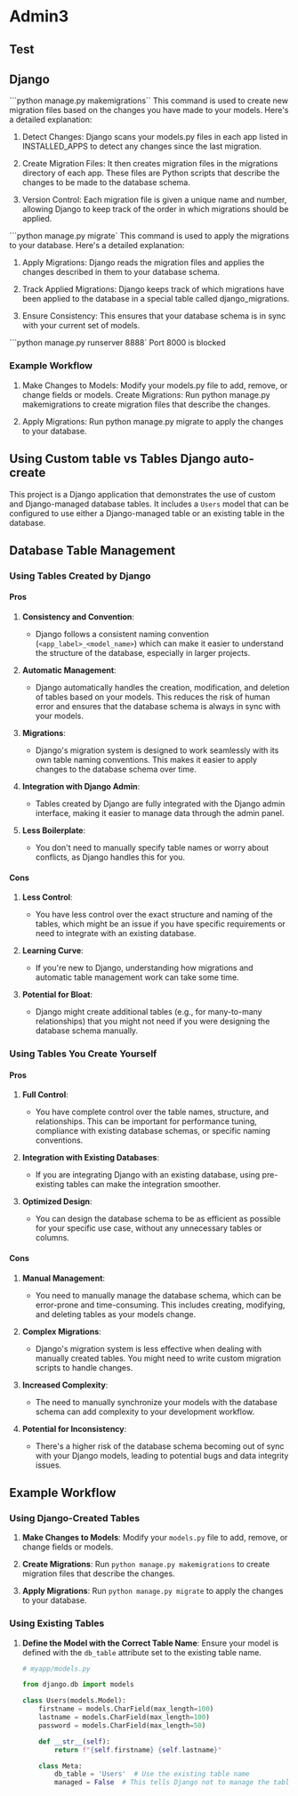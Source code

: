 # Admin3

## Test

## Django

```python manage.py makemigrations``
This command is used to create new migration files based on the changes you have made to your models. Here's a detailed explanation:

1. Detect Changes: Django scans your models.py files in each app listed in INSTALLED_APPS to detect any changes since the last migration.

1. Create Migration Files: It then creates migration files in the migrations directory of each app. These files are Python scripts that describe the changes to be made to the database schema.

1. Version Control: Each migration file is given a unique name and number, allowing Django to keep track of the order in which migrations should be applied.

```python manage.py migrate`
This command is used to apply the migrations to your database. Here's a detailed explanation:

1. Apply Migrations: Django reads the migration files and applies the changes described in them to your database schema.

1. Track Applied Migrations: Django keeps track of which migrations have been applied to the database in a special table called django_migrations.

1. Ensure Consistency: This ensures that your database schema is in sync with your current set of models.

```python manage.py runserver 8888`
   Port 8000 is blocked

### Example Workflow

1. Make Changes to Models: Modify your models.py file to add, remove, or change fields or models.
Create Migrations: Run python manage.py makemigrations to create migration files that describe the changes.

1. Apply Migrations: Run python manage.py migrate to apply the changes to your database.

## Using Custom table vs Tables Django auto-create

This project is a Django application that demonstrates the use of custom and Django-managed database tables. It includes a `Users` model that can be configured to use either a Django-managed table or an existing table in the database.

## Database Table Management

### Using Tables Created by Django

#### Pros

1. **Consistency and Convention**:
   - Django follows a consistent naming convention (`<app_label>_<model_name>`) which can make it easier to understand the structure of the database, especially in larger projects.

2. **Automatic Management**:
   - Django automatically handles the creation, modification, and deletion of tables based on your models. This reduces the risk of human error and ensures that the database schema is always in sync with your models.

3. **Migrations**:
   - Django's migration system is designed to work seamlessly with its own table naming conventions. This makes it easier to apply changes to the database schema over time.

4. **Integration with Django Admin**:
   - Tables created by Django are fully integrated with the Django admin interface, making it easier to manage data through the admin panel.

5. **Less Boilerplate**:
   - You don't need to manually specify table names or worry about conflicts, as Django handles this for you.

#### Cons

1. **Less Control**:
   - You have less control over the exact structure and naming of the tables, which might be an issue if you have specific requirements or need to integrate with an existing database.

2. **Learning Curve**:
   - If you're new to Django, understanding how migrations and automatic table management work can take some time.

3. **Potential for Bloat**:
   - Django might create additional tables (e.g., for many-to-many relationships) that you might not need if you were designing the database schema manually.

### Using Tables You Create Yourself

#### Pros

1. **Full Control**:
   - You have complete control over the table names, structure, and relationships. This can be important for performance tuning, compliance with existing database schemas, or specific naming conventions.

2. **Integration with Existing Databases**:
   - If you are integrating Django with an existing database, using pre-existing tables can make the integration smoother.

3. **Optimized Design**:
   - You can design the database schema to be as efficient as possible for your specific use case, without any unnecessary tables or columns.

#### Cons

1. **Manual Management**:
   - You need to manually manage the database schema, which can be error-prone and time-consuming. This includes creating, modifying, and deleting tables as your models change.

2. **Complex Migrations**:
   - Django's migration system is less effective when dealing with manually created tables. You might need to write custom migration scripts to handle changes.

3. **Increased Complexity**:
   - The need to manually synchronize your models with the database schema can add complexity to your development workflow.

4. **Potential for Inconsistency**:
   - There's a higher risk of the database schema becoming out of sync with your Django models, leading to potential bugs and data integrity issues.

## Example Workflow

### Using Django-Created Tables

1. **Make Changes to Models**:
   Modify your `models.py` file to add, remove, or change fields or models.

2. **Create Migrations**:
   Run `python manage.py makemigrations` to create migration files that describe the changes.

3. **Apply Migrations**:
   Run `python manage.py migrate` to apply the changes to your database.

### Using Existing Tables

1. **Define the Model with the Correct Table Name**:
   Ensure your model is defined with the `db_table` attribute set to the existing table name.

   ```python
   # myapp/models.py

   from django.db import models

   class Users(models.Model):
       firstname = models.CharField(max_length=100)
       lastname = models.CharField(max_length=100)
       password = models.CharField(max_length=50)

       def __str__(self):
           return f"{self.firstname} {self.lastname}"

       class Meta:
           db_table = 'Users'  # Use the existing table name
           managed = False  # This tells Django not to manage the table
